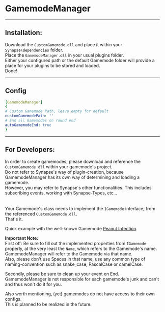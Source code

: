 # GamemodeManager

---

## Installation:
Download the `CustomGamemode.dll` and place it within your `Synapse\dependencies` folder.  
Place the `GamemodeManager.dll` in your usual plugins folder.  
Either your configured path or the default Gamemode folder will provide a place for your plugins to be stored and loaded.  
Done!

---

## Config

```yaml
[GamemodeManager]
{
# Custom Gamemode Path, leave empty for default
customGamemodePath: ''
# End all Gamemodes on round end
autoGamemodeEnd: true
}
```

---

## For Developers:
In order to create gamemodes, please download and reference the `CustomGamemode.dll` within your gamemode's project.  
Do not refer to Synapse's way of plugin-creation, because GamemodeManager has its own way of determining and loading a gamemode.  
However, you may refer to Synapse's other functionalities. This includes subscribing events, working with Synapse-Types, etc...  
<br><br>
Your Gamemode's class needs to implement the `IGamemode` interface, from the referenced `CustomGamemode.dll`.  
That's it.  

Quick example with the well-known Gamemode [Peanut Infection](https://github.com/AlmightyLks/PeanutInfection).

**Important Note:**  
First off: Be sure to fill out the implemented properties from `IGamemode` properly, at the very least the `Name`, which refers to the Gamemode's name.  
GamemodeManager will refer to the Gamemode via that name.  
Also, please don't use Spaces in that name, use any common type of naming-convention such as snake_case, PascalCase or camelCase.  

Secondly, please be sure to clean up your event on End.  
GamemodeManager is not responsible for each gamemode's junk and can't and thus won't do it for you.  

Also worth mentioning, (yet) gamemodes do not have access to their own configs.  
This is planned to be realized in the future.
